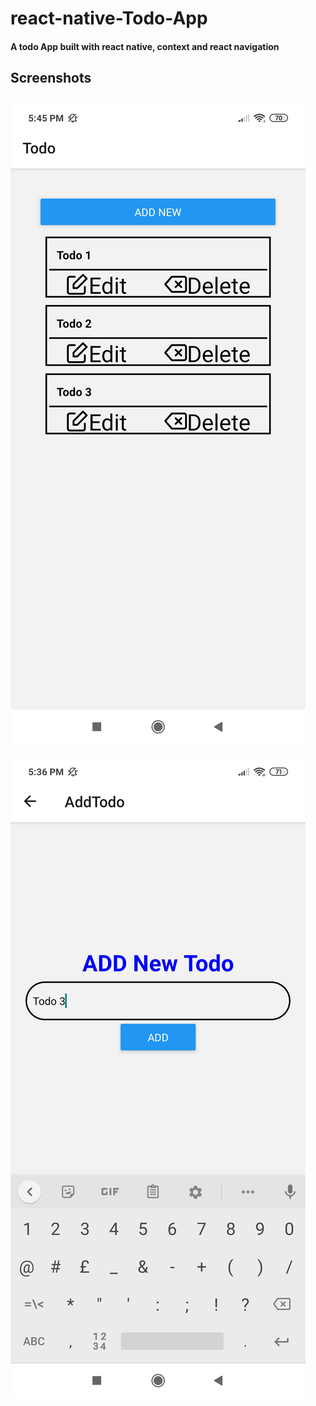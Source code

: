 # react-native-Todo-App
#### A todo App built with react native, context and  react navigation

## Screenshots

![github-small](screenshot/TodoScreen.jpg  )
---

![github-small](screenshot/addNew.jpg) 

